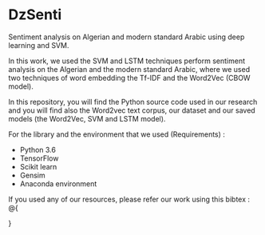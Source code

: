 # DzSenti
Sentiment analysis on Algerian and modern standard Arabic using deep learning and SVM.

In this work, we used the SVM and LSTM techniques perform sentiment analysis on the Algerian and the modern standard Arabic, where we used two techniques of word embedding the Tf-IDF and the Word2Vec (CBOW model).

In this repository, you will find the Python source code used in our research and you will find also the Word2vec text corpus, our dataset and our saved models (the Word2Vec, SVM and LSTM model).

For the library and the environment that we used (Requirements) :
+ Python 3.6
+ TensorFlow
+ Scikit learn
+ Gensim
+ Anaconda environment



If you used any of our resources, please refer our work using this bibtex :
@{


}

